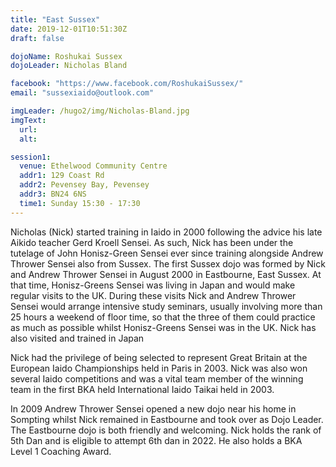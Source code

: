 ```yaml
---
title: "East Sussex"
date: 2019-12-01T10:51:30Z
draft: false

dojoName: Roshukai Sussex
dojoLeader: Nicholas Bland

facebook: "https://www.facebook.com/RoshukaiSussex/"
email: "sussexiaido@outlook.com"

imgLeader: /hugo2/img/Nicholas-Bland.jpg
imgText:
  url:
  alt:

session1:
  venue: Ethelwood Community Centre
  addr1: 129 Coast Rd
  addr2: Pevensey Bay, Pevensey
  addr3: BN24 6NS
  time1: Sunday 15:30 - 17:30
---
```



Nicholas (Nick) started training in Iaido in 2000 following the advice his late Aikido teacher Gerd Kroell Sensei. As such, Nick has been under the tutelage of John Honisz-Green Sensei ever since training alongside Andrew Thrower Sensei also from Sussex. The first Sussex dojo was formed by Nick and Andrew Thrower Sensei in August 2000 in Eastbourne, East Sussex. At that time, Honisz-Greens Sensei was living in Japan and would make regular visits to the UK. During these visits Nick and Andrew Thrower Sensei would arrange intensive study seminars, usually involving more than 25 hours a weekend of floor time, so that the three of them could practice as much as possible whilst Honisz-Greens Sensei was in the UK. Nick has also visited and trained in Japan

Nick had the privilege of being selected to represent Great Britain at the European Iaido Championships held in Paris in 2003. Nick was also won several Iaido competitions and was a vital team member of the winning team in the first BKA held International Iaido Taikai held in 2003.

In 2009 Andrew Thrower Sensei opened a new dojo near his home in Sompting whilst Nick remained in Eastbourne and took over as Dojo Leader. The Eastbourne dojo is both friendly and welcoming. Nick holds the rank of 5th Dan and is eligible to attempt 6th dan in 2022. He also holds a BKA Level 1 Coaching Award.
